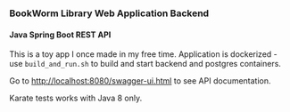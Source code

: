 ### BookWorm Library Web Application Backend

#### Java Spring Boot REST API 

This is a toy app I once made in my free time. Application is dockerized - use `build_and_run.sh` to build and start backend and postgres containers.

Go to [http://localhost:8080/swagger-ui.html](http://localhost:8080/swagger-ui.html) to see API documentation.

Karate tests works with Java 8 only.